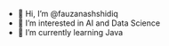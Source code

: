 - 👋 Hi, I’m @fauzanashshidiq
- 👀 I’m interested in AI and Data Science
- 🌱 I’m currently learning Java

<!---
fauzanashshidiq/fauzanashshidiq is a ✨ special ✨ repository because its `README.md` (this file) appears on your GitHub profile.
You can click the Preview link to take a look at your changes.
--->
